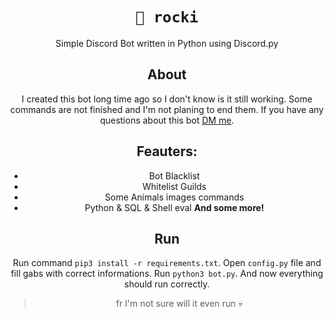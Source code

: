 <div  align="center">

# ``🤖 rocki``
Simple Discord Bot written in Python using Discord.py


## About
I created this bot long time ago so I don't know is it still working. Some commands are not finished and I'm not planing to end them. If you have any questions about this bot <a href="https://borox.site">DM me</a>.


## Feauters:
- Bot Blacklist
- Whitelist Guilds
- Some Animals images commands
- Python & SQL & Shell eval
**And some more!**


## Run
Run command ``pip3 install -r requirements.txt``.
Open ``config.py`` file and fill gabs with correct informations.
Run ``python3 bot.py``.
And now everything should run correctly.

> fr I'm not sure will it even run 💀
</div>